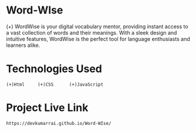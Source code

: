 # Word-WIse

  (+) WordWise is your digital vocabulary mentor, providing instant access to a vast collection of words and their meanings. With a sleek design and intuitive features, WordWise is the perfect tool for language enthusiasts and learners alike.

# Technologies Used

    (+)Html     (+)CSS      (+)JavaScript

# Project Live Link

    https://devkumarrai.github.io/Word-WIse/